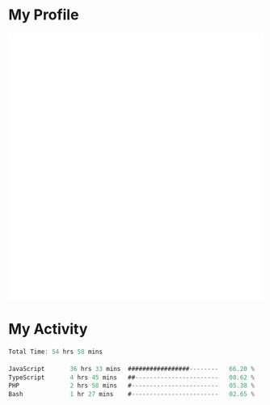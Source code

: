 # My Profile
<img src="https://raw.githubusercontent.com/akmallxx/akmallxx/2f2d024a644949a61dbc923da84b9875860856d3/github-metrics.svg"/>

# My Activity
<!--START_SECTION:waka-->

```rust
Total Time: 54 hrs 58 mins

JavaScript       36 hrs 33 mins  #################--------   66.20 %
TypeScript       4 hrs 45 mins   ##-----------------------   08.62 %
PHP              2 hrs 58 mins   #------------------------   05.38 %
Bash             1 hr 27 mins    #------------------------   02.65 %
```

<!--END_SECTION:waka-->

